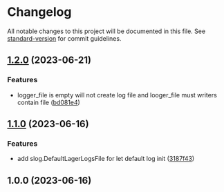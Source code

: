 # Changelog

All notable changes to this project will be documented in this file. See [standard-version](https://github.com/conventional-changelog/standard-version) for commit guidelines.

## [1.2.0](https://github.com/bar-counter/slog/compare/v1.1.0...v1.2.0) (2023-06-21)


### Features

* logger_file is empty will not create log file and looger_file must writers contain file ([bd081e4](https://github.com/bar-counter/slog/commit/bd081e4202d92cfb6cc101371a90206efb07cd36))

## [1.1.0](https://github.com/bar-counter/slog/compare/v1.0.0...v1.1.0) (2023-06-16)


### Features

* add slog.DefaultLagerLogsFile for let default log init ([3187f43](https://github.com/bar-counter/slog/commit/3187f43e798b605594668f858885f3d62bf0a29e))

## 1.0.0 (2023-06-16)
